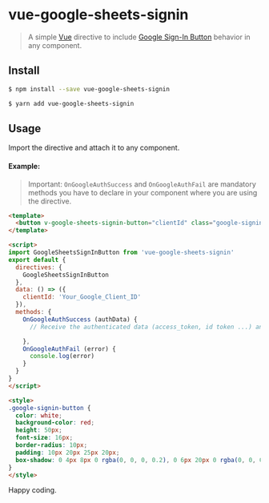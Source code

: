 # vue-google-sheets-signin

> A simple [Vue](https://vuejs.org) directive to include  [Google Sign-In Button](https://developers.google.com/identity/sign-in/web/sign-in) behavior in any component.

## Install

``` bash
$ npm install --save vue-google-sheets-signin

$ yarn add vue-google-sheets-signin
```
## Usage

Import the directive and attach it to any component.

#### Example:

> Important: `OnGoogleAuthSuccess` and `OnGoogleAuthFail` are mandatory methods you have to declare in your component where you are using the directive.


``` html
<template>
  <button v-google-sheets-signin-button="clientId" class="google-signin-button">Continue with Google</button>
</template>

<script>
import GoogleSheetsSignInButton from 'vue-google-sheets-signin'
export default {
  directives: {
    GoogleSheetsSignInButton
  },
  data: () => ({
    clientId: 'Your_Google_Client_ID'
  }),
  methods: {
    OnGoogleAuthSuccess (authData) {
      // Receive the authenticated data (access_token, id token ...) and make your magic with the backend

    },
    OnGoogleAuthFail (error) {
      console.log(error)
    }
  }
}
</script>

<style>
.google-signin-button {
  color: white;
  background-color: red;
  height: 50px;
  font-size: 16px;
  border-radius: 10px;
  padding: 10px 20px 25px 20px;
  box-shadow: 0 4px 8px 0 rgba(0, 0, 0, 0.2), 0 6px 20px 0 rgba(0, 0, 0, 0.19);
}
</style>
```

Happy coding.
